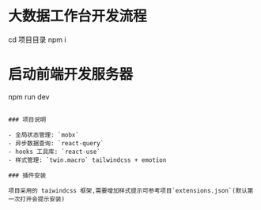 # 大数据工作台开发流程

cd 项目目录
npm i

# 启动前端开发服务器

npm run dev

```

### 项目说明

- 全局状态管理: `mobx`
- 异步数据查询: `react-query`
- hooks 工具库: `react-use`
- 样式管理: `twin.macro` tailwindcss + emotion

### 插件安装

项目采用的 taiwindcss 框架,需要增加样式提示可参考项目`extensions.json`(默认第一次打开会提示安装)
```
